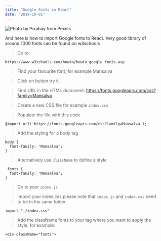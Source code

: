 ```yaml
---
title: "Google Fonts in React"
date: "2019-10-01"
---
```


![](https://i.imgur.com/W5e4AEm.jpg "Photo by Pixabay from Pexels")

And here is how to import Google fonts to React. Very good library of around 1000 fonts can be found on w3schools

> Go to:
```
https://www.w3schools.com/howto/howto_google_fonts.asp
```
> Find your favourite font, for example Mansalva

> Click on button try it

> Find URL in the HTML document: https://fonts.googleapis.com/css?family=Mansalva

> Create a new CSS file for example <code>index.css</code>

> Populate the file with this code
```
@import url('https://fonts.googleapis.com/css?family=Mansalva');
```
> Add the styling for a body tag
```
body {
  font-family: 'Mansalva';
}
```
> Alternatively use <code>className</code> to define a style
```
.fonts {
  font-family: 'Mansalva';
}
```
> Go to your <code>index.js</code>

> Import your index.css please note that <code>index.js</code> and <code>index.css</code> need to be in the same folder
```
import "./index.css"
```
> Add the className fonts to your tag where you want to apply the style, for example:
```
<div className="fonts">
```